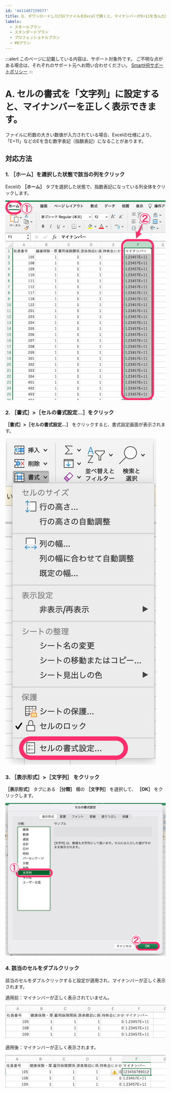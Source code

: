 ```yaml
---
id: '4411487159577'
title: Q. ダウンロードしたCSVファイルをExcelで開くと、マイナンバーがE+11を含んだ数字で表示されてしまうときは？
labels:
  - スモールプラン
  - スタンダードプラン
  - プロフェッショナルプラン
  - ¥0プラン
---
```

:::alert
このページに記載している内容は、サポート対象外です。
ご不明な点がある場合は、それぞれのサポート元へお問い合わせください。
[SmartHRサポートポリシー](https://knowledge.smarthr.jp/hc/ja/articles/360044805593#toc--4)
:::

# A. セルの書式を「文字列」に設定すると、マイナンバーを正しく表示できます。

ファイルに桁数の大きい数値が入力されている場合、Excelの仕様により、「E+11」などのEを含む数字表記（指数表記）になることがあります。

## 対応方法

### 1\. ［ホーム］を選択した状態で該当の列をクリック

Excelの **［ホーム］** タブを選択した状態で、指数表記になっている列全体をクリックします。

![](./__________2021-12-14_19_07_51.png)

### 2\. ［書式］>［セルの書式設定…］をクリック

 **［書式］>［セルの書式設定…］** をクリックすると、書式設定画面が表示されます。

![](./__________2021-12-10_17_21_00.png)

### 3. **［表示形式］>［文字列］** をクリック

 **［表示形式］** タブにある **［分類］** 欄の **［文字列］** を選択して、 **［OK］** をクリックします。

![](./__________2021-12-10_17_21_07.png)

### 4\. 該当のセルをダブルクリック

該当のセルをダブルクリックすると設定が適用され、マイナンバーが正しく表示されます。

適用前：マイナンバーが正しく表示されていません。

![](./__________2021-12-14_18_50_26.png)

適用後：マイナンバーが正しく表示されます。

![](./__________2021-12-14_17_28_09.png)
